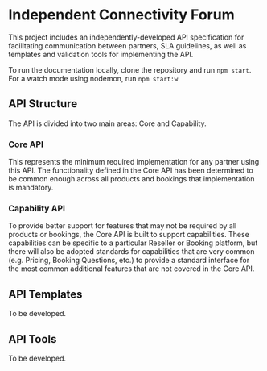 # Independent Connectivity Forum

This project includes an independently-developed API specification for facilitating communication between partners, SLA guidelines, as well as templates and validation tools for implementing the API.

To run the documentation locally, clone the repository and run `npm start`. For a watch mode using nodemon, run `npm start:w`

## API Structure

The API is divided into two main areas: Core and Capability.

### Core API

This represents the minimum required implementation for any partner using this API. The functionality defined in the Core API has been determined to be common enough across all products and bookings that implementation is mandatory.

### Capability API

To provide better support for features that may not be required by all products or bookings, the Core API is built to support capabilities. These capabilities can be specific to a particular Reseller or Booking platform, but there will also be adopted standards for capabilities that are very common (e.g. Pricing, Booking Questions, etc.) to provide a standard interface for the most common additional features that are not covered in the Core API.

## API Templates

To be developed.

## API Tools

To be developed.
